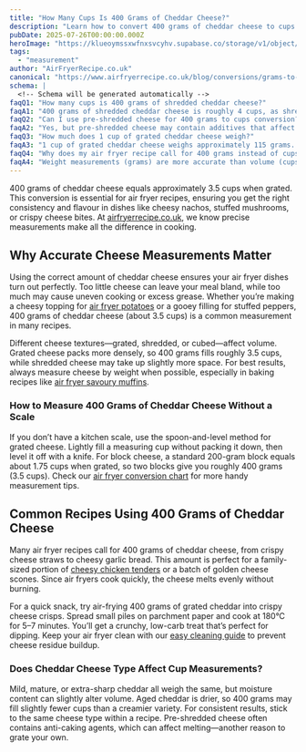 ```yaml
---
title: "How Many Cups Is 400 Grams of Cheddar Cheese?"
description: "Learn how to convert 400 grams of cheddar cheese to cups for perfect air fryer recipes. Get accurate measurements every time!"
pubDate: 2025-07-26T00:00:00.000Z
heroImage: "https://klueoymssxwfnxsvcyhv.supabase.co/storage/v1/object/public/Shmucket/how-many-cups-is-400-grams-of-cheddar-cheese.webp"
tags:
  - "measurement"
author: "AirFryerRecipe.co.uk"
canonical: "https://www.airfryerrecipe.co.uk/blog/conversions/grams-to-cups/how-many-cups-is-400-grams-of-cheddar-cheese"
schema: |
  <!-- Schema will be generated automatically -->
faqQ1: "How many cups is 400 grams of shredded cheddar cheese?"
faqA1: "400 grams of shredded cheddar cheese is roughly 4 cups, as shredded cheese is less densely packed than grated. For accuracy, lightly spoon the cheese into a measuring cup without pressing down."
faqQ2: "Can I use pre-shredded cheese for 400 grams to cups conversion?"
faqA2: "Yes, but pre-shredded cheese may contain additives that affect volume. 400 grams of pre-shredded cheddar equals about 4 cups, but for best results in air fryer recipes, freshly grated cheese melts more evenly."
faqQ3: "How much does 1 cup of grated cheddar cheese weigh?"
faqA3: "1 cup of grated cheddar cheese weighs approximately 115 grams. So, 400 grams equals roughly 3.5 cups. Always measure by weight for baking recipes to ensure precision."
faqQ4: "Why does my air fryer recipe call for 400 grams instead of cups?"
faqA4: "Weight measurements (grams) are more accurate than volume (cups), especially for cheese, which can vary in density. 400 grams ensures consistency, whether you’re making crispy cheese bites or a cheesy casserole in your air fryer."
---
```

<p>400 grams of cheddar cheese equals approximately 3.5 cups when grated. This conversion is essential for air fryer recipes, ensuring you get the right consistency and flavour in dishes like cheesy nachos, stuffed mushrooms, or crispy cheese bites. At <a href=https://www.airfryerrecipe.co.uk/>airfryerrecipe.co.uk</a>, we know precise measurements make all the difference in cooking.</p>  

<h2>Why Accurate Cheese Measurements Matter</h2>  
<p>Using the correct amount of cheddar cheese ensures your air fryer dishes turn out perfectly. Too little cheese can leave your meal bland, while too much may cause uneven cooking or excess grease. Whether you’re making a cheesy topping for <a href=https://www.airfryerrecipe.co.uk/recipe-category/potatoes>air fryer potatoes</a> or a gooey filling for stuffed peppers, 400 grams of cheddar cheese (about 3.5 cups) is a common measurement in many recipes.</p>  

<p>Different cheese textures—grated, shredded, or cubed—affect volume. Grated cheese packs more densely, so 400 grams fills roughly 3.5 cups, while shredded cheese may take up slightly more space. For best results, always measure cheese by weight when possible, especially in baking recipes like <a href=https://www.airfryerrecipe.co.uk/recipes>air fryer savoury muffins</a>.</p>  

<h3>How to Measure 400 Grams of Cheddar Cheese Without a Scale</h3>  
<p>If you don’t have a kitchen scale, use the spoon-and-level method for grated cheese. Lightly fill a measuring cup without packing it down, then level it off with a knife. For block cheese, a standard 200-gram block equals about 1.75 cups when grated, so two blocks give you roughly 400 grams (3.5 cups). Check our <a href=https://www.airfryerrecipe.co.uk/air-fryer-conversion-chart>air fryer conversion chart</a> for more handy measurement tips.</p>  

<h2>Common Recipes Using 400 Grams of Cheddar Cheese</h2>  
<p>Many air fryer recipes call for 400 grams of cheddar cheese, from crispy cheese straws to cheesy garlic bread. This amount is perfect for a family-sized portion of <a href=https://www.airfryerrecipe.co.uk/recipe-category/chicken>cheesy chicken tenders</a> or a batch of golden cheese scones. Since air fryers cook quickly, the cheese melts evenly without burning.</p>  

<p>For a quick snack, try air-frying 400 grams of grated cheddar into crispy cheese crisps. Spread small piles on parchment paper and cook at 180°C for 5–7 minutes. You’ll get a crunchy, low-carb treat that’s perfect for dipping. Keep your air fryer clean with our <a href=https://www.airfryerrecipe.co.uk/air-fryer-cleaner>easy cleaning guide</a> to prevent cheese residue buildup.</p>  

<h3>Does Cheddar Cheese Type Affect Cup Measurements?</h3>  
<p>Mild, mature, or extra-sharp cheddar all weigh the same, but moisture content can slightly alter volume. Aged cheddar is drier, so 400 grams may fill slightly fewer cups than a creamier variety. For consistent results, stick to the same cheese type within a recipe. Pre-shredded cheese often contains anti-caking agents, which can affect melting—another reason to grate your own.</p>

